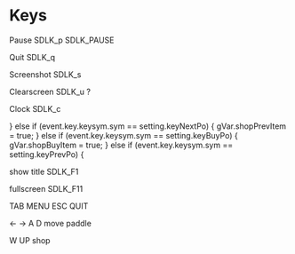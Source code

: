 # Keys

Pause
SDLK_p
SDLK_PAUSE

Quit
SDLK_q

Screenshot
SDLK_s

Clearscreen
SDLK_u ?

Clock
SDLK_c

} else if (event.key.keysym.sym == setting.keyNextPo) {
    gVar.shopPrevItem = true;
} else if (event.key.keysym.sym == setting.keyBuyPo) {
    gVar.shopBuyItem = true;
} else if (event.key.keysym.sym == setting.keyPrevPo) {

show title
SDLK_F1

fullscreen
SDLK_F11

TAB MENU
ESC QUIT

<- -> A D move paddle

W UP shop
